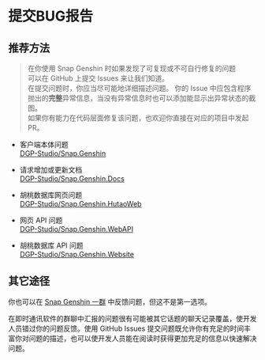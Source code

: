 # 提交BUG报告

## 推荐方法

> 在你使用 Snap Genshin 时如果发现了可复现或不可自行修复的问题  
> 可以在 GitHub 上提交 Issues 来让我们知道。  
> 在提交问题时，你应当尽可能地详细描述问题。
> 你的 Issue 中应包含程序抛出的**完整**异常信息，当没有异常信息时也可以添加能显示出异常状态的截图。  
> 如果你有能力在代码层面修复该问题，也欢迎你直接在对应的项目中发起 PR。  


- 客户端本体问题  
[DGP-Studio/Snap.Genshin](https://github.com/DGP-Studio/Snap.Genshin/issues)

- 请求增加或更新文档  
[DGP-Studio/Snap.Genshin.Docs](https://github.com/DGP-Studio/Snap.Genshin.Docs/issues)

- 胡桃数据库网页问题  
[DGP-Studio/Snap.Genshin.HutaoWeb](https://github.com/DGP-Studio/Snap.Genshin.HutaoWeb/issues)

- 网页 API 问题  
[DGP-Studio/Snap.Genshin.WebAPI](https://github.com/DGP-Studio/Snap.Genshin.WebAPI/issues)

- 胡桃数据库 API 问题  
[DGP-Studio/Snap.Genshin.Website](https://github.com/DGP-Studio/Snap.Genshin.Website/issues)

## 其它途径

你也可以在 [Snap Genshin 一群](/groups/README.md) 中反馈问题，但这不是第一选项。  

在即时通讯软件的群聊中汇报的问题很有可能被其它话题的聊天记录覆盖，使开发人员错过你的问题反馈。使用 GitHub Issues 提交问题既允许你有充足的时间丰富你对问题的描述，也可以使开发人员能在阅读时获得更加充足的信息以快速解决问题。
